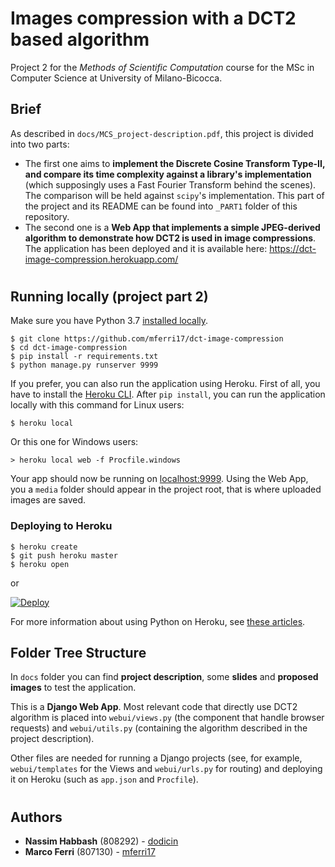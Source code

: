 # Images compression with a DCT2 based algorithm

Project 2 for the *Methods of Scientific Computation* course for the MSc in Computer Science at University of Milano-Bicocca.

## Brief
As described in `docs/MCS_project-description.pdf`, this project is divided into two parts:
- The first one aims to **implement the Discrete Cosine Transform Type-II, and compare its time complexity against a library's implementation** (which supposingly uses a Fast Fourier Transform behind the scenes). The comparison will be held against `scipy`'s implementation. This part of the project and its README can be found into `_PART1` folder of this repository.
- The second one is a **Web App that implements a simple JPEG-derived algorithm to demonstrate how DCT2 is used in image compressions**. The application has been deployed and it is available here: https://dct-image-compression.herokuapp.com/

#
## Running locally (project part 2)

Make sure you have Python 3.7 [installed locally](http://install.python-guide.org).

```console
$ git clone https://github.com/mferri17/dct-image-compression
$ cd dct-image-compression
$ pip install -r requirements.txt
$ python manage.py runserver 9999
```


If you prefer, you can also run the application using Heroku. First of all, you have to install the [Heroku CLI](https://devcenter.heroku.com/articles/heroku-cli).
After `pip install`, you can run the application locally with this command for Linux users:
```console
$ heroku local
```

Or this one for Windows users:
```console
> heroku local web -f Procfile.windows
```

Your app should now be running on [localhost:9999](http://localhost:9999/). Using the Web App, you a `media` folder should appear in the project root, that is where uploaded images are saved.


### Deploying to Heroku

```console
$ heroku create
$ git push heroku master
$ heroku open
```
or

[![Deploy](https://www.herokucdn.com/deploy/button.svg)](https://heroku.com/deploy)

For more information about using Python on Heroku, see [these articles](https://devcenter.heroku.com/categories/python).


## Folder Tree Structure

In `docs` folder you can find **project description**, some **slides** and **proposed images** to test the application.

This is a **Django Web App**. Most relevant code that directly use DCT2 algorithm is placed into `webui/views.py` (the component that handle browser requests) and `webui/utils.py` (containing the algorithm described in the project description).

Other files are needed for running a Django projects (see, for example, `webui/templates` for the Views and `webui/urls.py` for routing) and deploying it on Heroku (such as `app.json` and `Procfile`).



#
## Authors

- **Nassim Habbash** (808292) - [dodicin](https://github.com/dodicin)
- **Marco Ferri** (807130) - [mferri17](https://github.com/mferri17)